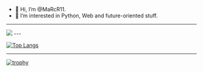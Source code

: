 - 👋 Hi, I’m @MaRcR11.
- 👀 I’m interested in Python, Web and future-oriented stuff.
---
<img align="" src="https://github-readme-stats.vercel.app/api/top-langs/?username=MaRcR11&langs_count=10&layout=compact&theme=transparent&border_radius=0" />
---

[![Top Langs](https://github-readme-stats.vercel.app/api/top-langs/?MaRcR11=anuraghazra&layout=compact)](https://github.com/anuraghazra/github-readme-stats)

---
[![trophy](https://github-profile-trophy.vercel.app/?username=MaRcR11&theme=onedark)](https://github.com/ryo-ma/github-profile-trophy)




<!---
MaRcR11/MaRcR11 is a ✨ special ✨ repository because its `README.md` (this file) appears on your GitHub profile.
You can click the Preview link to take a look at your changes.
--->

